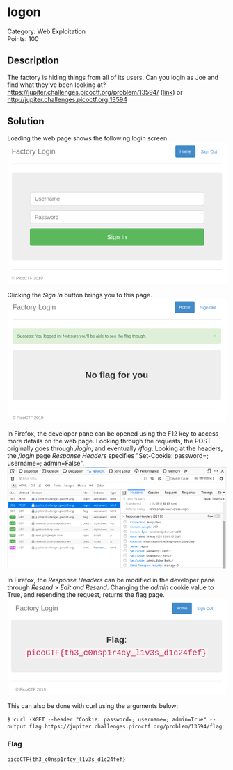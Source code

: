 # logon
Category: Web Exploitation\
Points: 100

## Description
The factory is hiding things from all of its users. Can you login as Joe and find what they've been looking at? https://jupiter.challenges.picoctf.org/problem/13594/ ([link](https://jupiter.challenges.picoctf.org/problem/13594/)) or http://jupiter.challenges.picoctf.org:13594

## Solution
Loading the web page shows the following login screen.
![/index.html](https://github.com/Siriannijw/CTF/blob/main/picoCTF%202021/logon/index.png?raw=true)

Clicking the *Sign In* button brings you to this page.
![/login](https://github.com/Siriannijw/CTF/blob/main/picoCTF%202021/logon/login.png?raw=true)

In Firefox, the developer pane can be opened using the F12 key to access more details on the web page. Looking through the requests, the POST originally goes through */login*, and eventually */flag*. Looking at the headers, the */login* page *Response Headers* specifies "Set-Cookie: password=; username=; admin=False".
![Cookies!](https://github.com/Siriannijw/CTF/blob/main/picoCTF%202021/logon/cookies.png?raw=true)

In Firefox, the *Response Headers* can be modified in the developer pane through *Resend > Edit and Resend*. Changing the *admin* cookie value to True, and resending the request, returns the flag page.
![Flag](https://github.com/Siriannijw/CTF/blob/main/picoCTF%202021/logon/flag.png?raw=true)

This can also be done with curl using the arguments below:
```
$ curl -XGET --header "Cookie: password=; username=; admin=True" --output flag https://jupiter.challenges.picoctf.org/problem/13594/flag 
```

### Flag
```
picoCTF{th3_c0nsp1r4cy_l1v3s_d1c24fef}
```